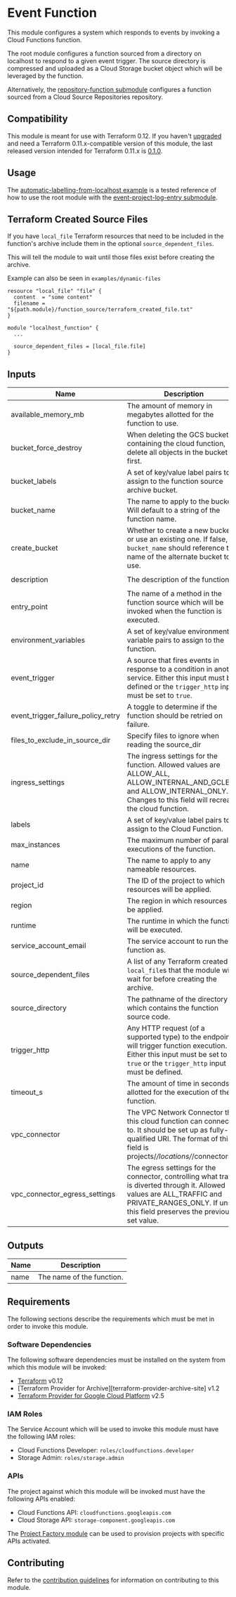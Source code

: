 # Event Function

This module configures a system which responds to events by invoking a
Cloud Functions function.

The root module configures a function sourced from a directory on
localhost to respond to a given event trigger. The source directory is
compressed and uploaded as a Cloud Storage bucket object which will be
leveraged by the function.

Alternatively, the
[repository-function submodule][repository-function-submodule]
configures a function sourced from a Cloud Source Repositories
repository.

## Compatibility

This module is meant for use with Terraform 0.12. If you haven't [upgraded](https://www.terraform.io/upgrade-guides/0-12.html) and need a Terraform 0.11.x-compatible version of this module, the last released version intended for Terraform 0.11.x
is [0.1.0](https://registry.terraform.io/modules/terraform-google-modules/event-function/google/0.1.0).


## Usage

The
[automatic-labelling-from-localhost example][automatic-labelling-from-localhost-example]
is a tested reference of how to use the root module with the
[event-project-log-entry submodule][event-project-log-entry-submodule].

## Terraform Created Source Files

If you have `local_file` Terraform resources that need to be included in the function's archive include them in the optional `source_dependent_files`.

This will tell the module to wait until those files exist before creating the archive.

Example can also be seen in `examples/dynamic-files`

```hcl
resource "local_file" "file" {
  content  = "some content"
  filename = "${path.module}/function_source/terraform_created_file.txt"
}

module "localhost_function" {
  ...

  source_dependent_files = [local_file.file]
}
```
<!-- BEGINNING OF PRE-COMMIT-TERRAFORM DOCS HOOK -->
## Inputs

| Name | Description | Type | Default | Required |
|------|-------------|:----:|:-----:|:-----:|
| available\_memory\_mb | The amount of memory in megabytes allotted for the function to use. | number | `"256"` | no |
| bucket\_force\_destroy | When deleting the GCS bucket containing the cloud function, delete all objects in the bucket first. | bool | `"false"` | no |
| bucket\_labels | A set of key/value label pairs to assign to the function source archive bucket. | map(string) | `<map>` | no |
| bucket\_name | The name to apply to the bucket. Will default to a string of the function name. | string | `""` | no |
| create\_bucket | Whether to create a new bucket or use an existing one. If false, `bucket_name` should reference the name of the alternate bucket to use. | bool | `"true"` | no |
| description | The description of the function. | string | `"Processes events."` | no |
| entry\_point | The name of a method in the function source which will be invoked when the function is executed. | string | n/a | yes |
| environment\_variables | A set of key/value environment variable pairs to assign to the function. | map(string) | `<map>` | no |
| event\_trigger | A source that fires events in response to a condition in another service. Either this input must be defined or the `trigger_http` input must be set to `true`. | map(string) | n/a | no |
| event\_trigger\_failure\_policy\_retry | A toggle to determine if the function should be retried on failure. | bool | `"false"` | no |
| files\_to\_exclude\_in\_source\_dir | Specify files to ignore when reading the source_dir | list(string) | `<list>` | no |
| ingress\_settings | The ingress settings for the function. Allowed values are ALLOW_ALL, ALLOW_INTERNAL_AND_GCLB and ALLOW_INTERNAL_ONLY. Changes to this field will recreate the cloud function. | string | `"ALLOW_ALL"` | no |
| labels | A set of key/value label pairs to assign to the Cloud Function. | map(string) | `<map>` | no |
| max\_instances | The maximum number of parallel executions of the function. | number | `"0"` | no |
| name | The name to apply to any nameable resources. | string | n/a | yes |
| project\_id | The ID of the project to which resources will be applied. | string | n/a | yes |
| region | The region in which resources will be applied. | string | n/a | yes |
| runtime | The runtime in which the function will be executed. | string | n/a | yes |
| service\_account\_email | The service account to run the function as. | string | `""` | no |
| source\_dependent\_files | A list of any Terraform created `local_file`s that the module will wait for before creating the archive. | object | `<list>` | no |
| source\_directory | The pathname of the directory which contains the function source code. | string | n/a | yes |
| trigger\_http | Any HTTP request (of a supported type) to the endpoint will trigger function execution. Either this input must be set to `true` or the `trigger_http` input must be defined. | bool | `"false"` | no |
| timeout\_s | The amount of time in seconds allotted for the execution of the function. | number | `"60"` | no |
| vpc\_connector | The VPC Network Connector that this cloud function can connect to. It should be set up as fully-qualified URI. The format of this field is projects/*/locations/*/connectors/*. | string | `"null"` | no |
| vpc\_connector\_egress\_settings | The egress settings for the connector, controlling what traffic is diverted through it. Allowed values are ALL_TRAFFIC and PRIVATE_RANGES_ONLY. If unset, this field preserves the previously set value. | string | `"null"` | no |

## Outputs

| Name | Description |
|------|-------------|
| name | The name of the function. |

<!-- END OF PRE-COMMIT-TERRAFORM DOCS HOOK -->

## Requirements

The following sections describe the requirements which must be met in
order to invoke this module.

### Software Dependencies

The following software dependencies must be installed on the system
from which this module will be invoked:

- [Terraform][terraform-site] v0.12
- [Terraform Provider for Archive][terraform-provider-archive-site]
  v1.2
- [Terraform Provider for Google Cloud Platform][terraform-provider-gcp-site] v2.5

### IAM Roles

The Service Account which will be used to invoke this module must have
the following IAM roles:

- Cloud Functions Developer: `roles/cloudfunctions.developer`
- Storage Admin: `roles/storage.admin`

### APIs

The project against which this module will be invoked must have the
following APIs enabled:

- Cloud Functions API: `cloudfunctions.googleapis.com`
- Cloud Storage API: `storage-component.googleapis.com`

The [Project Factory module][project-factory-module-site] can be used to
provision projects with specific APIs activated.

## Contributing

Refer to the [contribution guidelines](./CONTRIBUTING.md) for
information on contributing to this module.

[automatic-labelling-from-localhost-example]: examples/automatic-labelling-from-localhost
[event-project-log-entry-submodule]: modules/event-project-log-entry
[repository-function-submodule]: modules/repository-function
[project-factory-module-site]: https://github.com/terraform-google-modules/terraform-google-project-factory/
[terraform-provider-gcp-site]: https://github.com/terraform-providers/terraform-provider-google/
[terraform-site]: https://www.terraform.io/
